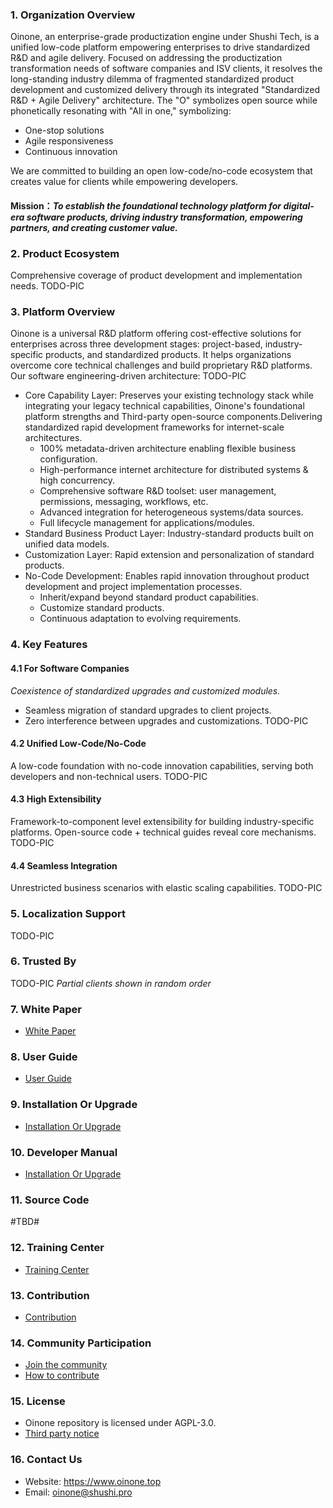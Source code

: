 ### 1. Organization Overview
Oinone, an enterprise-grade productization engine under Shushi Tech, is a unified low-code platform empowering enterprises to drive standardized R&D and agile delivery. Focused on addressing the productization transformation needs of software companies and ISV clients, it resolves the long-standing industry dilemma of fragmented standardized product development and customized delivery through its integrated "Standardized R&D + Agile Delivery" architecture. The "O" symbolizes open source while phonetically resonating with "All in one,"  symbolizing:
 - One-stop solutions
 - Agile responsiveness
 - Continuous innovation

We are committed to building an open low-code/no-code ecosystem that creates value for clients while empowering developers.

#### Mission：_To establish the foundational technology platform for digital-era software products, driving industry transformation, empowering partners, and creating customer value._

### 2. Product Ecosystem
Comprehensive coverage of product development and implementation needs.
TODO-PIC

### 3. Platform Overview
Oinone is a universal R&D platform offering cost-effective solutions for enterprises across three development stages: project-based, industry-specific products, and standardized products. It helps organizations overcome core technical challenges and build proprietary R&D platforms. Our software engineering-driven architecture:
TODO-PIC
- Core Capability Layer: Preserves your existing technology stack while integrating your legacy technical capabilities, Oinone's foundational platform strengths and Third-party open-source components.Delivering standardized rapid development frameworks for internet-scale architectures.
    - 100% metadata-driven architecture enabling flexible business configuration.
    - High-performance internet architecture for distributed systems & high concurrency.
    - Comprehensive software R&D toolset: user management, permissions, messaging, workflows, etc.
    - Advanced integration for heterogeneous systems/data sources.
    - Full lifecycle management for applications/modules.
- Standard Business Product Layer: Industry-standard products built on unified data models.
- Customization Layer: Rapid extension and personalization of standard products.
- No-Code Development: Enables rapid innovation throughout product development and project implementation processes.
    - Inherit/expand beyond standard product capabilities.
    - Customize standard products.
    - Continuous adaptation to evolving requirements.

### 4. Key Features
#### 4.1 For Software Companies
_Coexistence of standardized upgrades and customized modules._
- Seamless migration of standard upgrades to client projects.
- Zero interference between upgrades and customizations.
TODO-PIC

#### 4.2 Unified Low-Code/No-Code
A low-code foundation with no-code innovation capabilities, serving both developers and non-technical users.
TODO-PIC

#### 4.3 High Extensibility
Framework-to-component level extensibility for building industry-specific platforms. Open-source code + technical guides reveal core mechanisms.
TODO-PIC

#### 4.4 Seamless Integration
Unrestricted business scenarios with elastic scaling capabilities.
TODO-PIC

### 5. Localization Support
TODO-PIC

### 6. Trusted By
TODO-PIC
 _Partial clients shown in random order_ 

### 7. White Paper
- [White Paper](https://e.gitee.com/shushiwangluo/repos/oinone/docs/tree/dev%2Fprl/src%2Fzh-cn%2FProductWhitePaper)

### 8. User Guide
- [User Guide](https://e.gitee.com/shushiwangluo/repos/oinone/docs/tree/dev%2Fprl/src%2Fzh-cn%2FUserHandbook)

### 9. Installation Or Upgrade
- [Installation Or Upgrade](https://e.gitee.com/shushiwangluo/repos/oinone/docs/tree/dev%2Fprl/src%2Fzh-cn%2FInstallOrUpgrade)

### 10. Developer Manual
- [Installation Or Upgrade](https://e.gitee.com/shushiwangluo/repos/oinone/docs/tree/dev%2Fprl/src%2Fzh-cn%2FDevelopment)

### 11. Source Code
#TBD#

### 12. Training Center
- [Training Center](https://e.gitee.com/shushiwangluo/repos/oinone/docs/tree/dev%2Fprl/src%2Fzh-cn%2FTrainingCenter)

### 13. Contribution
- [Contribution](https://e.gitee.com/shushiwangluo/repos/oinone/docs/tree/dev%2Fprl/src%2Fzh-cn%2FContribute)

### 14. Community Participation
- [Join the community](https://e.gitee.com/shushiwangluo/repos/oinone/docs/blob/dev%2Fprl/src%2Fzh-cn%2FContribute%2FREADME.md)
- [How to contribute](https://e.gitee.com/shushiwangluo/repos/oinone/docs/blob/dev%2Fprl/src%2Fzh-cn%2FContribute%2FREADME.md)

### 15. License
- Oinone repository is licensed under AGPL-3.0.
- [Third party notice](http://https://e.gitee.com/shushiwangluo/repos/oinone/docs/blob/dev%2Fprl/src/zh-cn/ThirdParty/README.md)

### 16. Contact Us
- Website: https://www.oinone.top
- Email: oinone@shushi.pro
